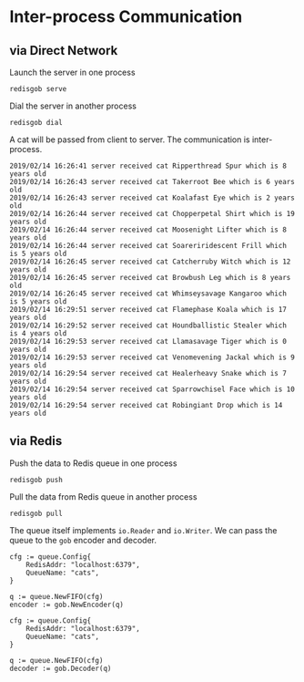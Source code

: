 # Inter-process Communication

## via Direct Network

Launch the server in one process

    redisgob serve

Dial the server in another process

    redisgob dial

A cat will be passed from client to server. The communication is inter-process.

```text
2019/02/14 16:26:41 server received cat Ripperthread Spur which is 8 years old
2019/02/14 16:26:43 server received cat Takerroot Bee which is 6 years old
2019/02/14 16:26:43 server received cat Koalafast Eye which is 2 years old
2019/02/14 16:26:44 server received cat Chopperpetal Shirt which is 19 years old
2019/02/14 16:26:44 server received cat Moosenight Lifter which is 8 years old
2019/02/14 16:26:44 server received cat Soareriridescent Frill which is 5 years old
2019/02/14 16:26:45 server received cat Catcherruby Witch which is 12 years old
2019/02/14 16:26:45 server received cat Browbush Leg which is 8 years old
2019/02/14 16:26:45 server received cat Whimseysavage Kangaroo which is 5 years old
2019/02/14 16:29:51 server received cat Flamephase Koala which is 17 years old
2019/02/14 16:29:52 server received cat Houndballistic Stealer which is 4 years old
2019/02/14 16:29:53 server received cat Llamasavage Tiger which is 0 years old
2019/02/14 16:29:53 server received cat Venomevening Jackal which is 9 years old
2019/02/14 16:29:54 server received cat Healerheavy Snake which is 7 years old
2019/02/14 16:29:54 server received cat Sparrowchisel Face which is 10 years old
2019/02/14 16:29:54 server received cat Robingiant Drop which is 14 years old
```

## via Redis

Push the data to Redis queue in one process

    redisgob push

Pull the data from Redis queue in another process

    redisgob pull

The queue itself implements `io.Reader` and `io.Writer`. We can pass the queue to the `gob` encoder
and decoder.

```golang
cfg := queue.Config{
    RedisAddr: "localhost:6379",
    QueueName: "cats",
}

q := queue.NewFIFO(cfg)
encoder := gob.NewEncoder(q)
```

```golang
cfg := queue.Config{
    RedisAddr: "localhost:6379",
    QueueName: "cats",
}

q := queue.NewFIFO(cfg)
decoder := gob.Decoder(q)
```